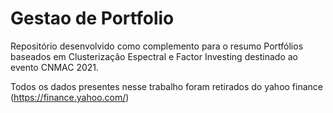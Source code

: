# Gestao de Portfolio


Repositório desenvolvido como complemento para o resumo Portfólios baseados em Clusterização Espectral e Factor Investing destinado ao evento CNMAC 2021.

Todos os dados presentes nesse trabalho foram retirados do yahoo finance (https://finance.yahoo.com/)
